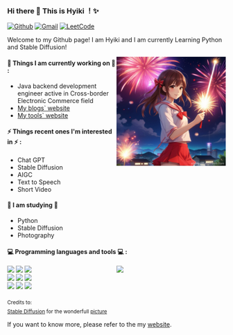 ### Hi there 👋 This is Hyiki ！✨ 

[![Github](https://img.shields.io/badge/-Github-000?style=flat&logo=Github&logoColor=white)](https://github.com/hyiki)
[![Gmail](https://img.shields.io/badge/-Gmail-c14438?style=flat&logo=Gmail&logoColor=white)](mailto:dango.little@gmail.com)
[![LeetCode](https://img.shields.io/badge/-LeetCode-ffa116?style=flat&logo=LeetCode&logoColor=white)](https://leetcode.cn/u/hyiki/)

Welcome to my Github page! I am Hyiki and I am currently Learning Python and Stable Diffusion!  

<img align="right" alt="img" src="https://github.com/HyiKi/HyiKi/blob/main/asset/img/pic.jpg" width="50%" height="auto" />


#### 🌱 Things I am currently working on 🌱 : 

- Java backend development engineer active in Cross-border Electronic Commerce field 
- [My blogs` website](https://hyiki.github.io)
- [My tools` website](https://hyiki.sbs)


#### ⚡ Things recent ones I'm interested in ⚡ : 

- Chat GPT
- Stable Diffusion
- AIGC
- Text to Speech
- Short Video

#### 🌻 I am studying 🌻

- Python
- Stable Diffusion
- Photography

#### :computer: Programming languages and tools :computer: : 

<p>
<img width="50%" align="right" src="https://github-readme-stats.vercel.app/api?username=hyiki&show_icons=true&hide_border=true" />
<code><img width="10%" src="https://www.vectorlogo.zone/logos/java/java-ar21.svg"></code>
<code><img width="10%" src="https://www.vectorlogo.zone/logos/python/python-ar21.svg"></code>
<code><img width="10%" src="https://www.vectorlogo.zone/logos/javascript/javascript-ar21.svg"></code>
<br />
<code><img width="10%" src="https://www.vectorlogo.zone/logos/postgresql/postgresql-ar21.svg"></code>
<code><img width="10%" src="https://www.vectorlogo.zone/logos/redis/redis-ar21.svg"></code>
<code><img width="10%" src="https://www.vectorlogo.zone/logos/elastic/elastic-ar21.svg"></code>
<br />
<code><img width="10%" src="https://www.vectorlogo.zone/logos/linux/linux-ar21.svg"></code>
<code><img width="10%" src="https://www.vectorlogo.zone/logos/git-scm/git-scm-ar21.svg"></code>
<code><img width="10%" src="https://www.vectorlogo.zone/logos/kubernetes/kubernetes-ar21.svg"></code>
</p>

<sub>Credits to: <br/>[Stable Diffusion](https://stablediffusionweb.com) for the wonderfull [picture](https://github.com/zhanglina94/zhanglina94/img/pic.jpg)</sub>

If you want to know more, please refer to the my [website](https://hyiki.github.io).

